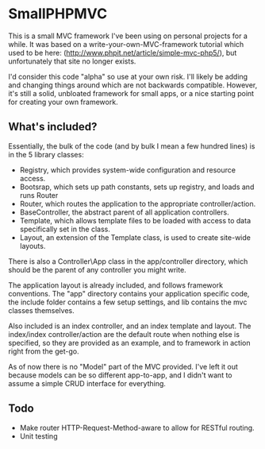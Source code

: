 SmallPHPMVC
=============

This is a small MVC framework I've been using on personal projects for a while. It was based on a write-your-own-MVC-framework tutorial which used to be here: (http://www.phpit.net/article/simple-mvc-php5/), but unfortunately that site no longer exists.

I'd consider this code "alpha" so use at your own risk. I'll likely be adding and changing things around which are not backwards compatible. However, it's still a solid, unbloated framework for small apps, or a nice starting point for creating your own framework.

What's included?
----------------

Essentially, the bulk of the code (and by bulk I mean a few hundred lines) is in the 5 library classes:

* Registry, which provides system-wide configuration and resource access.
* Bootsrap, which sets up path constants, sets up registry, and loads and runs Router
* Router, which routes the application to the appropriate controller/action.
* BaseController, the abstract parent of all application controllers.
* Template, which allows template files to be loaded with access to data specifically set in the class.
* Layout, an extension of the Template class, is used to create site-wide layouts.

There is also a Controller\App class in the app/controller directory, which should be the parent of any controller you might write.

The application layout is already included, and follows framework conventions. The "app" directory contains your application specific code, the include folder contains a few setup settings, and lib contains the mvc classes themselves.

Also included is an index controller, and an index template and layout. The index/index controller/action are the default route when nothing else is specified, so they are provided as an example, and to framework in action right from the get-go.

As of now there is no "Model" part of the MVC provided. I've left it out because models can be so different app-to-app, and I didn't want to assume a simple CRUD interface for everything.

Todo
----

* Make router HTTP-Request-Method-aware to allow for RESTful routing.
* Unit testing
